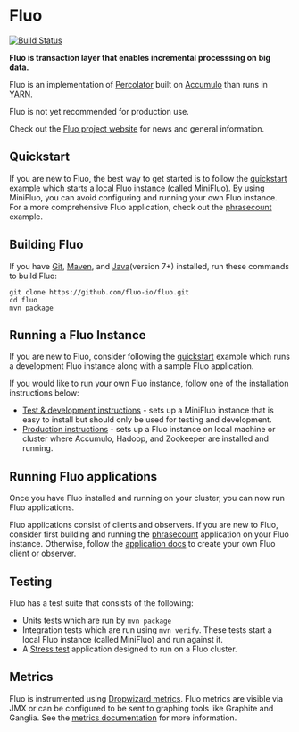 <!---
Copyright 2014 Fluo authors (see AUTHORS)

Licensed under the Apache License, Version 2.0 (the "License");
you may not use this file except in compliance with the License.
You may obtain a copy of the License at

    http://www.apache.org/licenses/LICENSE-2.0

Unless required by applicable law or agreed to in writing, software
distributed under the License is distributed on an "AS IS" BASIS,
WITHOUT WARRANTIES OR CONDITIONS OF ANY KIND, either express or implied.
See the License for the specific language governing permissions and
limitations under the License.
-->

Fluo
====

[![Build Status](https://travis-ci.org/fluo-io/fluo.svg?branch=master)](https://travis-ci.org/fluo-io/fluo)

**Fluo is transaction layer that enables incremental processsing on big data.**

Fluo is an implementation of [Percolator] built on [Accumulo] than runs in [YARN].

Fluo is not yet recommended for production use.

Check out the [Fluo project website](http://fluo.io) for news and general information.

Quickstart
----------

If you are new to Fluo, the best way to get started is to follow the [quickstart]
example which starts a local Fluo instance (called MiniFluo).  By using MiniFluo,
you can avoid configuring and running your own Fluo instance. For a more comprehensive
Fluo application, check out the [phrasecount] example.

Building Fluo
-------------

If you have [Git], [Maven], and [Java](version 7+) installed, run these commands
to build Fluo:

```
git clone https://github.com/fluo-io/fluo.git
cd fluo
mvn package
```

Running a Fluo Instance
-----------------------

If you are new to Fluo, consider following the [quickstart] example which runs a development 
Fluo instance along with a sample Fluo application.

If you would like to run your own Fluo instance, follow one of the installation instructions below:

* [Test & development instructions](docs/test-dev-install.md) - sets up a MiniFluo instance that
is easy to install but should only be used for testing and development.
* [Production instructions](docs/production-install.md) - sets up a Fluo instance on local 
machine or cluster where Accumulo, Hadoop, and Zookeeper are installed and running.

Running Fluo applications
-------------------------

Once you have Fluo installed and running on your cluster, you can now run
Fluo applications. 

Fluo applications consist of clients and observers. If you are new to Fluo,
consider first building and running the [phrasecount] application on your 
Fluo instance. Otherwise, follow the [application docs](docs/applications.md)
to create your own Fluo client or observer.

Testing
-------

Fluo has a test suite that consists of the following:
* Units tests which are run by `mvn package`
* Integration tests which are run using `mvn verify`.  These tests start
a local Fluo instance (called MiniFluo) and run against it.
* A [Stress test][Stress] application designed to run on a Fluo cluster.

Metrics
-------

Fluo is instrumented using [Dropwizard metrics][Metrics].   Fluo metrics are
visible via JMX or can be configured to be sent to graphing tools like Graphite
and Ganglia.  See the [metrics documentation](docs/metrics.md) for more
information.


[Accumulo]: http://accumulo.apache.org
[Hadoop]: http://hadoop.apache.org
[Percolator]: http://research.google.com/pubs/pub36726.html
[YARN]: http://hadoop.apache.org/docs/r2.5.1/hadoop-yarn/hadoop-yarn-site/YARN.html
[Zookeeper]: http://zookeeper.apache.org/
[quickstart]: http://fluo.io/quickstart/
[phrasecount]: https://github.com/fluo-io/phrasecount
[Git]: http://git-scm.com/
[Java]: https://www.oracle.com/java/index.html
[Maven]: http://maven.apache.org/
[Metrics]: https://dropwizard.github.io/metrics/3.1.0/
[Stress]: https://github.com/fluo-io/fluo-stress
